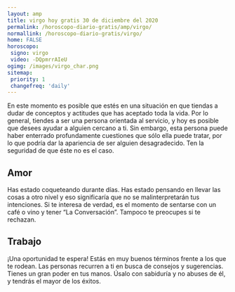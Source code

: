 ```yaml
---
layout: amp
title: virgo hoy gratis 30 de diciembre del 2020 
permalink: /horoscopo-diario-gratis/amp/virgo/
normallink: /horoscopo-diario-gratis/virgo/
home: FALSE
horoscopo:
 signo: virgo
 video: -DQpmrrAIeU
ogimg: /images/virgo_char.png
sitemap:
 priority: 1
 changefreq: 'daily'
---
```



En este momento es posible que estés en una situación en que tiendas a dudar de conceptos y actitudes que has aceptado toda la vida. Por lo general, tiendes a ser una persona orientada al servicio, y hoy es posible que desees ayudar a alguien cercano a ti. Sin embargo, esta persona puede haber enterrado profundamente cuestiones que sólo ella puede tratar, por lo que podría dar la apariencia de ser alguien desagradecido. Ten la seguridad de que éste no es el caso.

## Amor

Has estado coqueteando durante días. Has estado pensando en llevar las cosas a otro nivel y eso significaría que no se malinterpretarán tus intenciones. Si te interesa de verdad, es el momento de sentarse con un café o vino y tener “La Conversación”. Tampoco te preocupes si te rechazan.

## Trabajo

¡Una oportunidad te espera! Estás en muy buenos términos frente a los que te rodean. Las personas recurren a ti en busca de consejos y sugerencias. Tienes un gran poder en tus manos. Úsalo con sabiduría y no abuses de él, y tendrás el mayor de los éxitos.